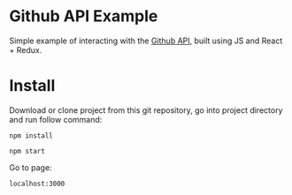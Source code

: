 # Github API Example

Simple example of interacting with the [Github API](https://developer.github.com/v3/), built using JS and React + Redux.

# Install

Download or clone project from this git repository, go into project directory and run follow command:

```shell
npm install
```

```shell
npm start
```
Go to page:
```
localhost:3000
```
